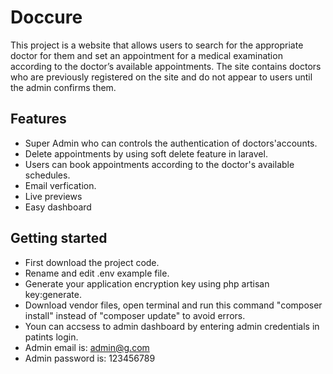 # Doccure

This project is a website that allows users to search for the appropriate doctor for them and set an appointment for a medical examination according to the doctor’s available appointments. The site contains doctors who are previously registered on the site and do not appear to users until the admin confirms them.


## Features

- Super Admin who can controls the authentication of doctors'accounts.
- Delete appointments by using soft delete feature in laravel.
- Users can book appointments according to the doctor's available schedules.
- Email verfication.
- Live previews
- Easy dashboard


## Getting started

- First download the project code.
- Rename and edit .env example file.
- Generate your application encryption key using php artisan key:generate.
- Download vendor files, open terminal and run this command "composer install" instead of "composer update" to avoid errors.
- Youn can accsess to admin dashboard by entering admin credentials in patints login.
- Admin email is: admin@g.com
- Admin password is: 123456789
